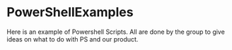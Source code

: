 # PowerShellExamples
Here is an example of Powershell Scripts. All are done by the group to give ideas on what to do with PS and our product.
